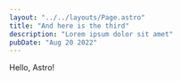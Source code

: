 ```yaml
---
layout: "../../layouts/Page.astro"
title: "And here is the third"
description: "Lorem ipsum dolor sit amet"
pubDate: "Aug 20 2022"
---
```


Hello, Astro!
